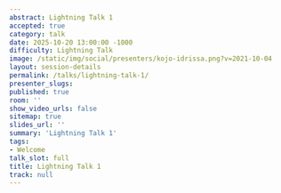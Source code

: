 ```yaml
---
abstract: Lightning Talk 1
accepted: true
category: talk
date: 2025-10-20 13:00:00 -1000
difficulty: Lightning Talk
image: /static/img/social/presenters/kojo-idrissa.png?v=2021-10-04
layout: session-details
permalink: /talks/lightning-talk-1/
presenter_slugs:
published: true
room: ''
show_video_urls: false
sitemap: true
slides_url: ''
summary: 'Lightning Talk 1'
tags:
- Welcome
talk_slot: full
title: Lightning Talk 1
track: null
---
```

